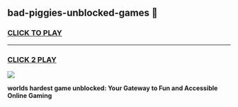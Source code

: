 
## bad-piggies-unblocked-games 👋
<h3>
<a href="https://premium.freeplayer.one?title=bad-piggies-unblocked-games&ref=14F">CLICK TO PLAY</a></h3>
<hr>

<h3>
<a href="https://premium.freeplayer.one?title=bad-piggies-unblocked-games&ref=14F">CLICK 2 PLAY</a>
  
</h3>

<a href="https://premium.freeplayer.one?title=bad-piggies-unblocked-games&ref=12F/"><img src="https://clearcache.store/games.png"></a>


**worlds hardest game unblocked: Your Gateway to Fun and Accessible Online Gaming**
